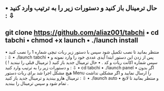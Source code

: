 • حال ترمینال باز کنید و دستورات زیر را به ترتیب وارد کنید : ⇩
----------------------------
git clone https://github.com/aliaz001/tabchi
• cd tabchi
• chmod +x launch
• ./launch install
----------------------------
• منتظر بمانید تا نصب تکمیل شود سپس با دستور زیر ربات تبچی شماره 1 را نصب کنید : ⇩
• ./launch tabchi
• پس از زدن این دستور ابتدا آیدی عددی خود را وارد نمونه  و سپس شماره اکانت ربات و کد .
• حال ترمینال جدید باز کنید ( ترمینال قبلی را نبندید ! ) و دستورات زیر را به ترتیب وارد کنید : ⇩
• cd tabchi
• ./launch panel
• اگر بدون هیچ مشکل اجرا شد برای ربات دستور Menu را ارسال نمایید و اگر مشکلی نداشت ترمینال هارو ببندید و ترمینال جدید باز کنید : ⇩
• ./launch auto
• و منتظر بمانید تا لانچ تمام شود و سپس ترمینال را ببندید .